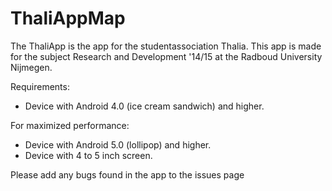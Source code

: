 # ThaliAppMap

The ThaliApp is the app for the studentassociation Thalia. This app is made for
the subject Research and Development '14/15 at the Radboud University Nijmegen.

Requirements:
  - Device with Android 4.0 (ice cream sandwich) and higher.

For maximized performance:
  - Device with Android 5.0 (lollipop) and higher.
  - Device with 4 to 5 inch screen.
  
Please add any bugs found in the app to the issues page
